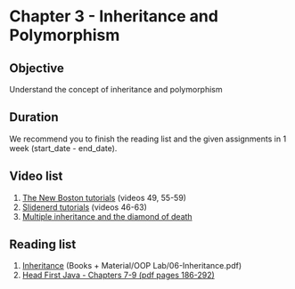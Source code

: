 # Chapter 3 - Inheritance and Polymorphism

## Objective
Understand the concept of inheritance and polymorphism

## Duration
We recommend you to finish the reading list and the given assignments in 1 week (start_date - end_date).

## Video list
1. [The New Boston tutorials](https://www.youtube.com/watch?v=0xw06loTm1k&index=55&list=PLFE2CE09D83EE3E28) (videos 49, 55-59)
2. [Slidenerd tutorials](https://www.youtube.com/watch?v=i2ghIckPZfE&index=46&list=PLonJJ3BVjZW6_q8gh7XoLUIhRIyBcYJLP) (videos 46-63)
3. [Multiple inheritance and the diamond of death](https://www.youtube.com/watch?v=RUjpopRxhJc)


## Reading list
1. [Inheritance](https://github.com/JavaSummer/JavaMainRepo/blob/master/Books%20%2B%20Material/OOP%20Lab/06-Inheritance.pdf) (Books + Material/OOP Lab/06-Inheritance.pdf)
2. [Head First Java - Chapters 7-9  (pdf pages 186-292)](https://github.com/JavaSummer/JavaMainRepo/blob/master/Books%20%2B%20Material/Head%20First%20Java.pdf)
